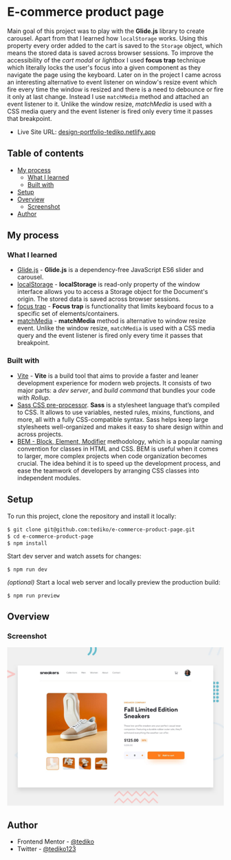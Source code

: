 # E-commerce product page

Main goal of this project was to play with the **Glide.js** library to create carousel. Apart from that I learned how `localStorage` works. Using this property every order added to the cart is saved to the `Storage` object, which means the stored data is saved across browser sessions. To improve the accessibility of the *cart modal* or *lightbox* I used **focus trap** technique which literally locks the user's focus into a given component as they navigate the page using the keyboard. Later on in the project I came across an interesting alternative to event listener on window's resize event which fire every time the window is resized and there is a need to debounce or fire it only at last change. Instead I use `matchMedia` method and attached an event listener to it. Unlike the window resize, *matchMedia* is used with a CSS media query and the event listener is fired only every time it passes that breakpoint.

- Live Site URL: [design-portfolio-tediko.netlify.app](https://ecomerce-product-tediko.netlify.app/)

## Table of contents

- [My process](#my-process)
  - [What I learned](#what-i-learned)
  - [Built with](#built-with)
- [Setup](#setup)
- [Overview](#overview)
  - [Screenshot](#screenshot)
- [Author](#author)

## My process

### What I learned

- [Glide.js](https://glidejs.com/) - **Glide.js** is a dependency-free JavaScript ES6 slider and carousel.
- [localStorage](https://developer.mozilla.org/en-US/docs/Web/API/Window/localStorage) - **localStorage** is read-only property of the window interface allows you to access a Storage object for the Document's origin. The stored data is saved across browser sessions.
- [focus trap](https://hidde.blog/using-javascript-to-trap-focus-in-an-element/) - **Focus trap** is functionality that limits keyboard focus to a specific set of elements/containers.
- [matchMedia](https://webdevetc.com/blog/matchmedia-events-for-window-resizes/) - **matchMedia** method is alternative to window resize event. Unlike the window resize, `matchMedia` is used with a CSS media query and the event listener is fired only every time it passes that breakpoint.

### Built with

- [Vite](https://vitejs.dev/) - **Vite** is a build tool that aims to provide a faster and leaner development experience for modern web projects. It consists of two major parts: a *dev server*, and *build command* that bundles your code with *Rollup*.
- [Sass CSS pre-processor](https://sass-lang.com/). **Sass** is a stylesheet language that’s compiled to CSS. It allows to use variables, nested rules, mixins, functions, and more, all with a fully CSS-compatible syntax. Sass helps keep large stylesheets well-organized and makes it easy to share design within and across projects.
- [BEM - Block, Element, Modifier](https://getbem.com/) methodology, which is a popular naming convention for classes in HTML and CSS. BEM is useful when it comes to larger, more complex projects when code organization becomes crucial. The idea behind it is to speed up the development process, and ease the teamwork of developers by arranging CSS classes into independent modules.

## Setup
To run this project, clone the repository and install it locally:

```
$ git clone git@github.com:tediko/e-commerce-product-page.git
$ cd e-commerce-product-page
$ npm install
```

Start dev server and watch assets for changes:

```
$ npm run dev
```

*(optional)* Start a local web server and locally preview the production build:

```
$ npm run preview
```

## Overview

### Screenshot

![Design preview for the Single-page design portfolio ](./public/desktop-preview.jpg)

## Author

- Frontend Mentor - [@tediko](https://www.frontendmentor.io/profile/tediko)
- Twitter - [@tediko123](https://www.twitter.com/tediko123)
